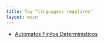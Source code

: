 ```yaml
---
title: Tag "linguagens regulares"
layout: main
---
```


* [Automatos Finitos Determinísticos](/./teaching/theory/dfa)
